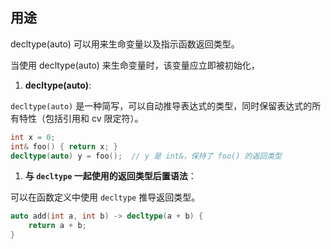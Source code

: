 

## **用途**

decltype(auto) 可以用来生命变量以及指示函数返回类型。

当使用 decltype(auto) 来生命变量时，该变量应立即被初始化，


1. **decltype(auto)**:


`decltype(auto)` 是一种简写，可以自动推导表达式的类型，同时保留表达式的所有特性（包括引用和 cv 限定符）。

```cpp
int x = 0;
int& foo() { return x; }
decltype(auto) y = foo();  // y 是 int&，保持了 foo() 的返回类型
```

1. **与 `decltype` 一起使用的返回类型后置语法**：


可以在函数定义中使用 `decltype` 推导返回类型。

```cpp
auto add(int a, int b) -> decltype(a + b) {
    return a + b;
}
```


